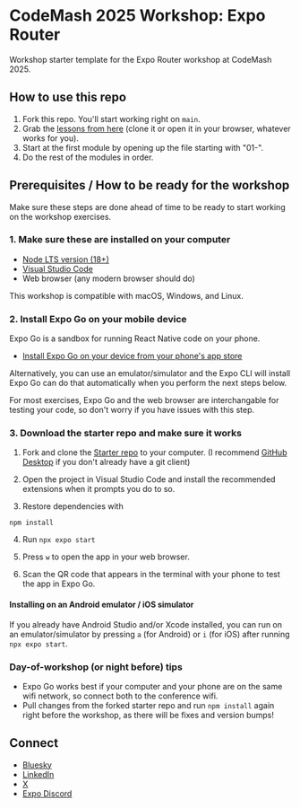 # CodeMash 2025 Workshop: Expo Router
Workshop starter template for the Expo Router workshop at CodeMash 2025.

## How to use this repo

1. Fork this repo. You'll start working right on `main`.
2. Grab the [lessons from here](https://github.com/keith-kurak/expo-router-codemash-2025-lessons) (clone it or open it in your browser, whatever works for you).
2. Start at the first module by opening up the file starting with "01-".
3. Do the rest of the modules in order.

## Prerequisites / How to be ready for the workshop
Make sure these steps are done ahead of time to be ready to start working on the workshop exercises.

### 1. Make sure these are installed on your computer
- [Node LTS version (18+)](https://nodejs.org/en)
- [Visual Studio Code](https://code.visualstudio.com/)
- Web browser (any modern browser should do)

This workshop is compatible with macOS, Windows, and Linux.

### 2. Install Expo Go on your mobile device
Expo Go is a sandbox for running React Native code on your phone.

- [Install Expo Go on your device from your phone's app store](https://expo.dev/go)

Alternatively, you can use an emulator/simulator and the Expo CLI will install Expo Go can do that automatically when you perform the next steps below.

For most exercises, Expo Go and the web browser are interchangable for testing your code, so don't worry if you have issues with this step.

### 3. Download the starter repo and make sure it works
1. Fork and clone the [Starter repo](https://github.com/keith-kurak/expo-router-codemash-2025-starter) to your computer. (I recommend [GitHub Desktop](https://desktop.github.com/download/) if you don't already have a git client)

2. Open the project in Visual Studio Code and install the recommended extensions when it prompts you do to so.

3. Restore dependencies with

```npm install```

4. Run `npx expo start`

5. Press `w` to open the app in your web browser.

6. Scan the QR code that appears in the terminal with your phone to test the app in Expo Go.

#### Installing on an Android emulator / iOS simulator
If you already have Android Studio and/or Xcode installed, you can run on an emulator/simulator by pressing `a` (for Android) or `i` (for iOS) after running `npx expo start`.

### Day-of-workshop (or night before) tips
- Expo Go works best if your computer and your phone are on the same wifi network, so connect both to the conference wifi.
- Pull changes from the forked starter repo and run `npm install` again right before the workshop, as there will be fixes and version bumps!

## Connect
- [Bluesky](https://bsky.app/profile/keith.bsky.social)
- [LinkedIn](https://www.linkedin.com/in/keith-kurak/)
- [X](https://x.com/llamaluvr)
- [Expo Discord](https://chat.expo.dev)
